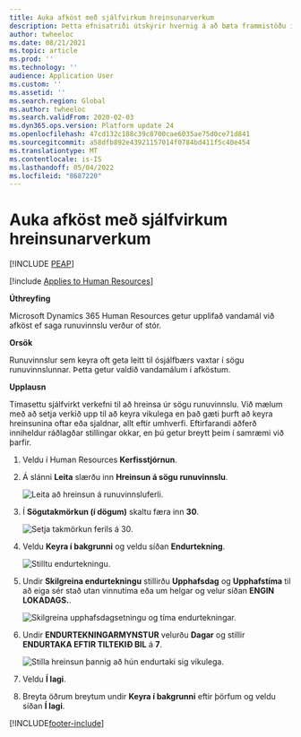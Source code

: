 ```yaml
---
title: Auka afköst með sjálfvirkum hreinsunarverkum
description: Þetta efnisatriði útskýrir hvernig á að bæta frammistöðu í Microsoft Dynamics 365 Human Resources með því að hreinsa upp runuvinnsluferil.
author: twheeloc
ms.date: 08/21/2021
ms.topic: article
ms.prod: ''
ms.technology: ''
audience: Application User
ms.custom: ''
ms.assetid: ''
ms.search.region: Global
ms.author: twheeloc
ms.search.validFrom: 2020-02-03
ms.dyn365.ops.version: Platform update 24
ms.openlocfilehash: 47cd132c188c39c8700cae6035ae75d0ce71d841
ms.sourcegitcommit: a58dfb892e43921157014f0784bd411f5c40e454
ms.translationtype: MT
ms.contentlocale: is-IS
ms.lasthandoff: 05/04/2022
ms.locfileid: "8687220"
---
```

# <a name="optimize-performance-with-auto-cleanup-tasks"></a>Auka afköst með sjálfvirkum hreinsunarverkum


[!INCLUDE [PEAP](../includes/peap-2.md)]

[!include [Applies to Human Resources](../includes/applies-to-hr.md)]

**Úthreyfing**

Microsoft Dynamics 365 Human Resources getur upplifað vandamál við afköst ef saga runuvinnslu verður of stór.

**Orsök**

Runuvinnslur sem keyra oft geta leitt til ósjálfbærs vaxtar í sögu runuvinnslunnar. Þetta getur valdið vandamálum í afköstum. 

**Upplausn**

Tímasettu sjálfvirkt verkefni til að hreinsa úr sögu runuvinnslu. Við mælum með að setja verkið upp til að keyra vikulega en það gæti þurft að keyra hreinsunina oftar eða sjaldnar, allt eftir umhverfi. Eftirfarandi aðferð inniheldur ráðlagðar stillingar okkar, en þú getur breytt þeim í samræmi við þarfir.

1. Veldu í Human Resources **Kerfisstjórnun**.

2. Á slánni **Leita** slærðu inn **Hreinsun á sögu runuvinnslu**.

   ![Leita að hreinsun á runuvinnsluferli.](media/talent-batch-history-cleanup-search-bar.png)

3. Í **Sögutakmörkun (í dögum)** skaltu færa inn **30**.

   ![Setja takmörkun ferils á 30.](media/talent-batch-history-cleanup-history-limit.png)

4. Veldu **Keyra í bakgrunni** og veldu síðan **Endurtekning**.

   ![Stilltu endurtekningu.](media/talent-batch-history-cleanup-recurrence.png)

5. Undir **Skilgreina endurtekningu** stillirðu **Upphafsdag** og **Upphafstíma** til að eiga sér stað utan vinnutíma eða um helgar og velur síðan **ENGIN LOKADAGS.**. 

   ![Skilgreina upphafsdagsetningu og tíma endurtekningar.](media/talent-batch-history-cleanup-define-recurrence.png)

6. Undir **ENDURTEKNINGARMYNSTUR** velurðu **Dagar** og stillir **ENDURTAKA EFTIR TILTEKIÐ BIL** á **7**.

   ![Stilla hreinsun þannig að hún endurtaki sig vikulega.](media/talent-batch-history-cleanup-recurrence-pattern.png)

7. Veldu **Í lagi**.

8. Breyta öðrum breytum undir **Keyra í bakgrunni** eftir þörfum og veldu síðan **Í lagi**.



[!INCLUDE[footer-include](../includes/footer-banner.md)]

